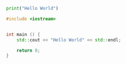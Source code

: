 ```python
print("Hello World")
```

```c++
#include <iostream>


int main () {
    std::cout << "Hello World" << std::endl;

    return 0;
}
```
